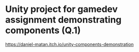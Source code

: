 # Unity project for gamedev assignment demonstrating components (Q.1)
https://daniel-matan.itch.io/unity-components-demonstration
